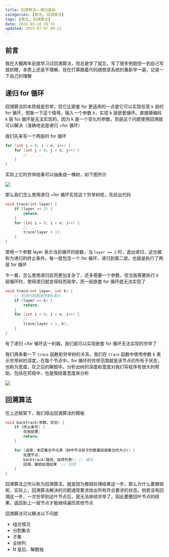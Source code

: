 ```yaml
---
title: 回溯算法——理论基础
categories: [算法, 回溯算法]
tags: [算法, 回溯算法]
date: 2024-03-18 20:16
updated: 2025-07-07 00:22
---
```

## 前言

我在大概两年前就学习过回溯算法，但总是学了就忘，写了很多例题但一到自己写就抓瞎，本质上还是不理解，现在打算跟着代码随想录系统的重新学一遍，记录一下自己的理解

## 递归 for 循环

回溯算法的本质就是穷举，但它比嵌套 for 更适用的一点是它可以实现任意 k 层的 for 循环，想象一下这个情境，输入一个参数 k，实现 k 层嵌套循环。直接硬编码 k 层 for 循环是无法实现的，因为 k 是一个变化的参数，但是这个问题使用回溯就可以解决（准确地说是递归 +for 循环）

我们先来写一个两层的 for 循环

```c++
for (int i = 0; i < n; i++) {
    for (int j = 0; j < n; j++) {
        // ......
    }
}
```

实际上它的穷举结果可以抽象成一棵树，如下图所示

![](https://cos.baymaxam.top/blog/%E5%9B%9E%E6%BA%AF%E7%AE%97%E6%B3%95-%E7%90%86%E8%AE%BA%E5%9F%BA%E7%A1%80/%E5%9B%9E%E6%BA%AF%E7%AE%97%E6%B3%95-%E7%90%86%E8%AE%BA%E5%9F%BA%E7%A1%80-1751818922392.png)

那么我们怎么使用递归 +for 循环实现这个穷举树呢，先给出代码

```c++
void trace(int layer) {
    if (layer == 2) {
        return;
    }
    for (int i = 0; i < n; i++) {
        // ...
        trace(layer + 1);
    }
}
```

使用一个参数 layer 表示当前循环的层数，当 `layer == 2` 时，退出递归，这也被称为递归的终止条件。每一层包含一个 for 循环，递归到第二层，也就是执行了两层 for 循环

乍一看，怎么使用递归反而更加复杂了，还多需要一个参数，但当我需要执行 k 层循环时，使用递归就变得轻而易举，而一般嵌套 for 循环就无法实现了

```c++
void trace(int layer, int k) {
    // 将递归层数用参数k表示
    if (layer == k) {
        return;
    }
    for (int i = 0; i < n; i++) {
        // ...
        trace(layer + 1, k);
    }
}
```

有了递归 +for 循环这一利器，我们就可以实现嵌套 for 循环无法实现的穷举了

我们再来看一下 `trace` 函数和穷举树的关系，我们在 `trace` 函数中使用参数 k 表示穷举树的深度，在每个节点中，for 循环的穷举范围就是该节点的所有子状态，也称为宽度。在之后的解题中，分析出树的深度和宽度对我们写程序有很大的帮助，包括在剪枝中，也是围绕着宽度来分析

![](https://cos.baymaxam.top/blog/%E5%9B%9E%E6%BA%AF%E7%AE%97%E6%B3%95-%E7%90%86%E8%AE%BA%E5%9F%BA%E7%A1%80/%E5%9B%9E%E6%BA%AF%E7%AE%97%E6%B3%95-%E7%90%86%E8%AE%BA%E5%9F%BA%E7%A1%80-1751818931653.png)

## 回溯算法

在上述框架下，我们得出回溯算法的模板

```c++
void backtrack(参数、状态) {
    if (终止条件) {
        存放结果;
        return;
    }

    for (选择：本层集合中元素（树中节点孩子的数量就是集合的大小）) {
        处理节点;
        backtrack(路径，选择列表); // 递归
        回溯，撤销处理结果  // 回溯
    }
}
```

回溯算法之所以称为回溯算法，就是因为撤销处理结果这一步，那么为什么要撤销呢，实际上，回溯算法解决的问题通常要求给出所有符合要求的状态，倘若没有回溯这一步，一次穷举到达叶节点后，就无法继续穷举了，因此要撤回叶节点的结果，返回到上一层节点才能继续遍历其他节点

回溯算法可以解决以下问题

- 组合情况
- 分割集合
- 子集
- 全排列
- N 皇后、解数独

